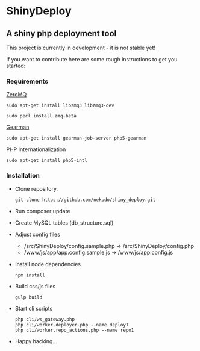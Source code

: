 # ShinyDeploy
## A shiny php deployment tool

This project is currently in development - it is not stable yet!

If you want to contribute here are some rough instructions to get you started:

### Requirements

[ZeroMQ](http://zeromq.org/bindings:php)

```sudo apt-get install libzmq3 libzmq3-dev```

```sudo pecl install zmq-beta```

[Gearman](http://gearman.org/download/#php)

```sudo apt-get install gearman-job-server php5-gearman```


PHP Internationalization

```sudo apt-get install php5-intl```


### Installation

* Clone repository.

  ```git clone https://github.com/nekudo/shiny_deploy.git```
  
* Run composer update
* Create MySQL tables (db_structure.sql)
* Adjust config files
  * /src/ShinyDeploy/config.sample.php -> /src/ShinyDeploy/config.php
  * /www/js/app/app.config.sample.js -> /www/js/app.config.js
* Install node dependencies

  ```npm install```

* Build css/js files

  ```gulp build```
  
* Start cli scripts

  ```
  php cli/ws_gateway.php
  php cli/worker.deployer.php --name deploy1
  php cli/worker.repo_actions.php --name repo1
  ```

* Happy hacking...